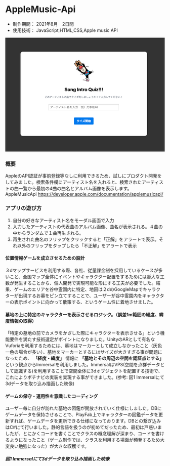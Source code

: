 # AppleMusic-Api

* 制作期間： 2021年8月　2日間
* 使用技術： JavaScript,HTML,CSS,Apple music API

![3dImage](thumbnailImage.png)


### 概要
AppleのAPI認証が事前登録等なしに利用できるため、試しにプロダクト開発をしてみました。検索条件欄にアーティスト名を入れると、検索されたアーティストの曲一覧から最初の4曲の曲名とアルバム画像を表示します。  
AppleMusicApi
https://developer.apple.com/documentation/applemusicapi/

### アプリの遊び方
1. 自分の好きなアーティスト名をモーダル画面で入力 
2. 入力したアーティストの代表曲のアルバム画像、曲名が表示される。４曲の中からランダムで１曲再生される。
3. 再生された曲名のフリップをクリックすると「正解」をアラートで表示。それ以外のフリップをタップしたら「不正解」をアラートで表示

#### 位置情報ゲームを成立させるための設計
３dマップサービスを利用する際、各社、従量課金制を採用しているケースが多いこと、全国マップ全体にイベントやキャラクター配置をするためには膨大な工数が発生することから、個人開発で実現可能な形にする工夫が必要でした。結果、ゲームのエリアを谷中霊園内に特定、地図は２dのGoogleMapでキャラクターが出現するお墓をピン立てすることで、ユーザーが谷中霊園内をキャラクターの表示ポイントに向かって散策する、というゲーム性に着地させました。

#### 墓地の上に特定のキャラクターを表示させるロジック。（誤差1m範囲の経度、緯度情報の取得）
「特定の墓地の前でカメラをかざした際にキャラクターを表示させる」という機能要件を満たす技術選定がポイントになりました。UnityのARとして有名なVuforiaを利用するためには、墓地はマーカーとして成立しなかったこと（灰色一色の場合が多い）、墓地をマーカーとするにはサイズが大きすぎる事が問題になったため、 **「経度・緯度」** 情報に **「墓地とその周辺の空間を認証点とする」** という観点からImmersalを利用しました。ImmersalはVPS(空間を点群データとして認識する)を利用することで空間全体に3dオブジェクトを配置する技術で、これによりボチナビの実装を実現する事ができました。(参考: 図1 Immersalにて3dデータを取り込み描画した映像)

####  ゲームの保守・運用性を意識したコーディング
ユーザー毎に自分が訪れた墓地の図鑑が開放されていく仕様にしました。DBにゲームデータを保持させることで、PlayFab上でキャラクターの図鑑データを更新すれば、ゲームデータを更新できる仕様になっております。DBとの繋ぎ込みはC#にて行いました。静的言語を扱うのが初めてだったため、最初は戸惑いましたが、とにかくコードを書くことでクラスの概念理解が深まり、コードを書けるようになったこと（ゲーム制作では、クラスを利用する場面が頻発するため大変良い勉強になった）が大きな収穫です。

##### 図1 Immersalにて3dデータを取り込み描画した映像
